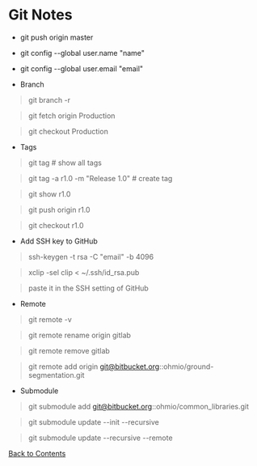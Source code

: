 # Git Notes

* git push origin master
* git config --global user.name "name"
* git config --global user.email "email"

* Branch
> git branch -r

> git fetch origin Production

> git checkout Production

* Tags
> git tag # show all tags

> git tag -a r1.0 -m "Release 1.0" # create tag

> git show r1.0

> git push origin r1.0

> git checkout r1.0

* Add SSH key to GitHub
> ssh-keygen -t rsa -C "email" -b 4096

> xclip -sel clip < ~/.ssh/id_rsa.pub

> paste it in the SSH setting of GitHub

* Remote
> git remote -v

> git remote rename origin gitlab

> git remote remove gitlab

> git remote add origin git@bitbucket.org::ohmio/ground-segmentation.git

* Submodule
 > git submodule add git@bitbucket.org::ohmio/common_libraries.git
 
 > git submodule update --init --recursive
 
 > git submodule update --recursive --remote

[Back to Contents](./README.md)
